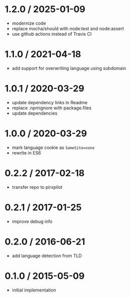 
1.2.0 / 2025-01-09
==================

 * modernize code
 * replace mocha/should with node:test and node:assert
 * use github actions instead of Travis CI

1.1.0 / 2021-04-18
==================

 * add support for overwriting language using subdomain

1.0.1 / 2020-03-29
==================

 * update dependency links in Readme
 * replace .npmignore with package.files
 * update dependencies

1.0.0 / 2020-03-29
==================

 * mark language cookie as `SameSite=none`
 * rewrite in ES6

0.2.2 / 2017-02-18
==================

 * transfer repo to pirxpilot

0.2.1 / 2017-01-25
==================

 * improve debug info

0.2.0 / 2016-06-21
==================

 * add language detection from TLD

0.1.0 / 2015-05-09
==================

 * initial implementation
